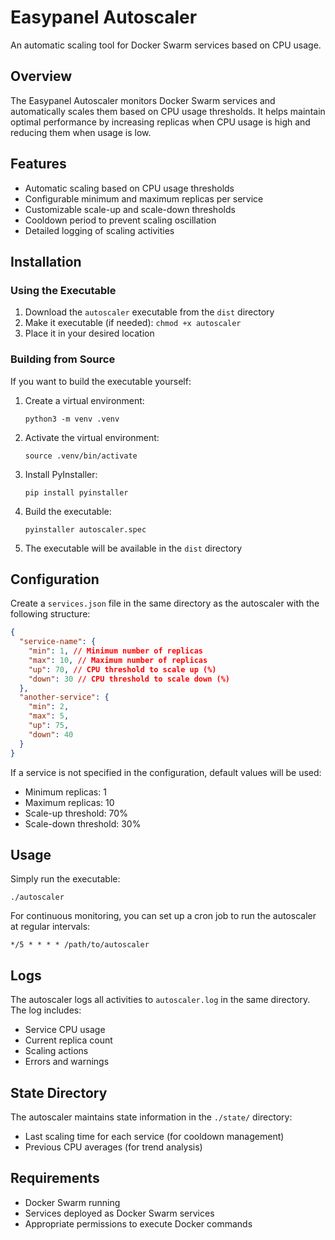 # Easypanel Autoscaler

An automatic scaling tool for Docker Swarm services based on CPU usage.

## Overview

The Easypanel Autoscaler monitors Docker Swarm services and automatically scales them based on CPU usage thresholds. It helps maintain optimal performance by increasing replicas when CPU usage is high and reducing them when usage is low.

## Features

- Automatic scaling based on CPU usage thresholds
- Configurable minimum and maximum replicas per service
- Customizable scale-up and scale-down thresholds
- Cooldown period to prevent scaling oscillation
- Detailed logging of scaling activities

## Installation

### Using the Executable

1. Download the `autoscaler` executable from the `dist` directory
2. Make it executable (if needed): `chmod +x autoscaler`
3. Place it in your desired location

### Building from Source

If you want to build the executable yourself:

1. Create a virtual environment:

   ```
   python3 -m venv .venv
   ```

2. Activate the virtual environment:

   ```
   source .venv/bin/activate
   ```

3. Install PyInstaller:

   ```
   pip install pyinstaller
   ```

4. Build the executable:

   ```
   pyinstaller autoscaler.spec
   ```

5. The executable will be available in the `dist` directory

## Configuration

Create a `services.json` file in the same directory as the autoscaler with the following structure:

```json
{
  "service-name": {
    "min": 1, // Minimum number of replicas
    "max": 10, // Maximum number of replicas
    "up": 70, // CPU threshold to scale up (%)
    "down": 30 // CPU threshold to scale down (%)
  },
  "another-service": {
    "min": 2,
    "max": 5,
    "up": 75,
    "down": 40
  }
}
```

If a service is not specified in the configuration, default values will be used:

- Minimum replicas: 1
- Maximum replicas: 10
- Scale-up threshold: 70%
- Scale-down threshold: 30%

## Usage

Simply run the executable:

```
./autoscaler
```

For continuous monitoring, you can set up a cron job to run the autoscaler at regular intervals:

```
*/5 * * * * /path/to/autoscaler
```

## Logs

The autoscaler logs all activities to `autoscaler.log` in the same directory. The log includes:

- Service CPU usage
- Current replica count
- Scaling actions
- Errors and warnings

## State Directory

The autoscaler maintains state information in the `./state/` directory:

- Last scaling time for each service (for cooldown management)
- Previous CPU averages (for trend analysis)

## Requirements

- Docker Swarm running
- Services deployed as Docker Swarm services
- Appropriate permissions to execute Docker commands
